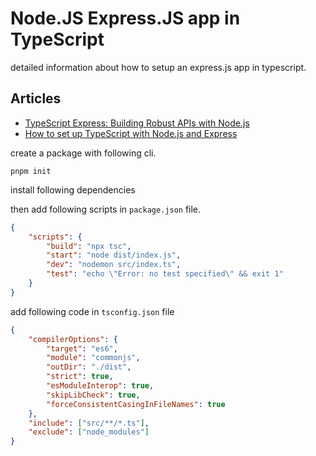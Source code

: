 # Node.JS Express.JS app in TypeScript

detailed information about how to setup an express.js app in typescript.

## Articles

- [TypeScript Express: Building Robust APIs with Node.js](https://dev.to/wizdomtek/typescript-express-building-robust-apis-with-nodejs-1fln)
- [How to set up TypeScript with Node.js and Express](https://blog.logrocket.com/how-to-set-up-node-typescript-express/)

create a package with following cli.

```nodejs
pnpm init
```

install following dependencies



then add following scripts in `package.json` file.

```json
{
	"scripts": {
		"build": "npx tsc",
		"start": "node dist/index.js",
		"dev": "nodemon src/index.ts",
		"test": "echo \"Error: no test specified\" && exit 1"
	}
}
```

add following code in `tsconfig.json` file

```json
{
	"compilerOptions": {
		"target": "es6",
		"module": "commonjs",
		"outDir": "./dist",
		"strict": true,
		"esModuleInterop": true,
		"skipLibCheck": true,
		"forceConsistentCasingInFileNames": true
	},
	"include": ["src/**/*.ts"],
	"exclude": ["node_modules"]
}
```
